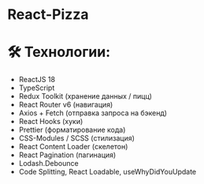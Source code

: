 # React-Pizza

# 🛠 Технологии:

-  ReactJS 18
-  TypeScript
-  Redux Toolkit (хранение данных / пицц)
-  React Router v6 (навигация)
-  Axios + Fetch (отправка запроса на бэкенд)
-  React Hooks (хуки)
-  Prettier (форматирование кода)
-  CSS-Modules / SCSS (стилизация)
-  React Content Loader (скелетон)
-  React Pagination (пагинация)
-  Lodash.Debounce
-  Code Splitting, React Loadable, useWhyDidYouUpdate
